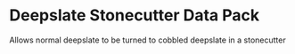 # Deepslate Stonecutter Data Pack
Allows normal deepslate to be turned to cobbled deepslate in a stonecutter
